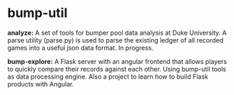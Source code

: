 # bump-util
**analyze:** 
A set of tools for bumper pool data analysis at Duke University. A parse utility (parse.py) is used to parse the existing ledger of all recorded games into a useful json data format. In progress. 

**bump-explore:**
A Flask server with an angular frontend that allows players to quickly compare their records against each other. Using bump-util tools as data processing engine. Also a project to learn how to build Flask products with Angular.

